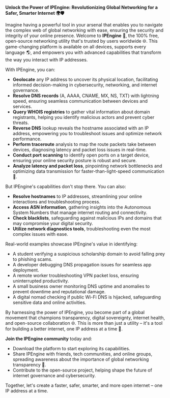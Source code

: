 **Unlock the Power of IPEngine: Revolutionizing Global Networking for a Safer, Smarter Internet 🌍🛡️**

Imagine having a powerful tool in your arsenal that enables you to navigate the complex web of global networking with ease, ensuring the security and integrity of your online presence. Welcome to **IPEngine** 🚀, the 100% free, open-source networking utility that's trusted by users worldwide 🌐. This game-changing platform is available on all devices, supports every language 🌎, and empowers you with advanced capabilities that transform the way you interact with IP addresses.

With IPEngine, you can:

*   **Geolocate** any IP address to uncover its physical location, facilitating informed decision-making in cybersecurity, networking, and internet governance.
*   **Resolve DNS records** (A, AAAA, CNAME, MX, NS, TXT) with lightning speed, ensuring seamless communication between devices and services.
*   **Query WHOIS registries** to gather vital information about domain registrants, helping you identify malicious actors and prevent cyber threats.
*   **Reverse DNS** lookup reveals the hostname associated with an IP address, empowering you to troubleshoot issues and optimize network performance.
*   **Perform traceroute** analysis to map the route packets take between devices, diagnosing latency and packet loss issues in real-time.
*   **Conduct port scanning** to identify open ports on a target device, ensuring your online security posture is robust and secure.
*   **Analyze latency and packet loss**, pinpointing network bottlenecks and optimizing data transmission for faster-than-light-speed communication 📡.

But IPEngine's capabilities don't stop there. You can also:

*   **Resolve hostnames** to IP addresses, streamlining your online interactions and troubleshooting process.
*   **Access ASN information**, gathering insights into the Autonomous System Numbers that manage internet routing and connectivity.
*   **Check blacklists**, safeguarding against malicious IPs and domains that may compromise your digital security.
*   **Utilize network diagnostics tools**, troubleshooting even the most complex issues with ease.

Real-world examples showcase IPEngine's value in identifying:

*   A student verifying a suspicious scholarship domain to avoid falling prey to phishing scams.
*   A developer debugging DNS propagation issues for seamless app deployment.
*   A remote worker troubleshooting VPN packet loss, ensuring uninterrupted productivity.
*   A small business owner monitoring DNS uptime and anomalies to prevent downtime and reputational damage.
*   A digital nomad checking if public Wi-Fi DNS is hijacked, safeguarding sensitive data and online activities.

By harnessing the power of IPEngine, you become part of a global movement that champions transparency, digital sovereignty, internet health, and open-source collaboration 🌐. This is more than just a utility – it's a tool for building a better internet, one IP address at a time 🔑.

**Join the IPEngine community** today and:

*   Download the platform to start exploring its capabilities.
*   Share IPEngine with friends, tech communities, and online groups, spreading awareness about the importance of global networking transparency 🤝.
*   Contribute to the open-source project, helping shape the future of internet governance and cybersecurity.

Together, let's create a faster, safer, smarter, and more open internet – one IP address at a time.